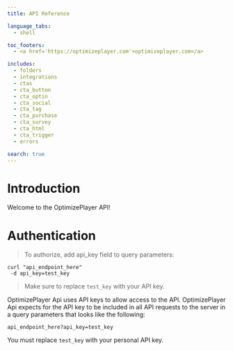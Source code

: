 ```yaml
---
title: API Reference

language_tabs:
  - shell

toc_footers:
  - <a href='https://optimizeplayer.com'>optimizeplayer.com</a>

includes:
  - folders
  - integrations
  - ctas
  - cta_button
  - cta_optin
  - cta_social
  - cta_tag
  - cta_purchase
  - cta_survey
  - cta_html
  - cta_trigger
  - errors

search: true
---
```


# Introduction

Welcome to the OptimizePlayer API!

# Authentication

> To authorize, add api_key field to query parameters:

```shell
curl "api_endpoint_here"
 -d api_key=test_key
```

> Make sure to replace `test_key` with your API key.

OptimizePlayer Api uses API keys to allow access to the API.
OptimizePlayer Api expects for the API key to be included in all API requests to the server in a query parameters that looks like the following:

`api_endpoint_here?api_key=test_key`

<aside class="notice">
You must replace <code>test_key</code> with your personal API key.
</aside>
